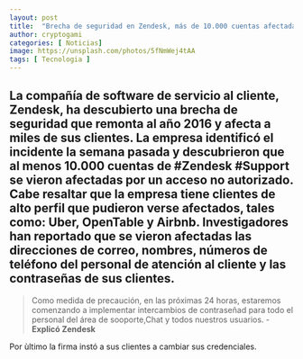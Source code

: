 ```yaml
---
layout: post
title:  "Brecha de seguridad en Zendesk, más de 10.000 cuentas afectadas"
author: cryptogami
categories: [ Noticias]
image: https://unsplash.com/photos/5fNmWej4tAA
tags: [ Tecnologia ]
---
```

La compañía de software de servicio al cliente, Zendesk, ha descubierto una brecha de seguridad que remonta al año 2016 y afecta a miles de sus clientes.
La empresa identificó el incidente la semana pasada y descubrieron que al menos 10.000 cuentas de #Zendesk #Support se vieron afectadas por un acceso no autorizado. Cabe resaltar que la empresa tiene clientes de alto perfil que pudieron verse afectados, tales como: Uber, 
OpenTable y Airbnb.
Investigadores han reportado que se vieron afectadas las direcciones de correo, nombres, números de teléfono del personal de atención al cliente y las contraseñas de sus clientes.
--
> Como medida de precaución, en las próximas 24 horas, estaremos comenzando a implementar intercambios de contraseñad para todo el personal del área de sooporte,Chat y todos nuestros usuarios. - **Explicó Zendesk**

Por ùltimo la firma instó a sus clientes a cambiar sus credenciales.
